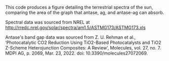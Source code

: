This code produces a figure detailing the terrestrial spectra of the sun, comparing the area of the graph that antase, ag, and antase-ag can absorb.

Spectral data was sourced from NREL at http://rredc.nrel.gov/solar/spectra/am1.5/ASTMG173/ASTMG173.xls

Antase's band gap data was sourced from Z. U. Rehman et al., ‘Photocatalytic CO2 Reduction Using TiO2-Based Photocatalysts and TiO2 Z-Scheme Heterojunction Composites: A Review’, Molecules, vol. 27, no. 7. MDPI AG, p. 2069, Mar. 23, 2022. doi: 10.3390/molecules27072069.
